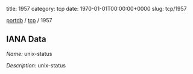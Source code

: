 title: 1957
category: tcp
date: 1970-01-01T00:00:00+0000
slug: tcp/1957

[portdb](/) / [tcp](/category/tcp.html) / 1957


## IANA Data

_Name:_ unix-status

_Description:_ unix-status

